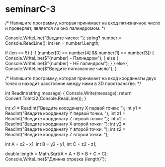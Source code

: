 # seminarC-3
/*
Напишите программу, которая принимает на вход
пятизначное число и проверяет, является ли оно палиндромом.
*/

Console.WriteLine("Введите число: ");
string? number = Console.ReadLine();
int len = number!.Length;

if (len == 5)
{
    if (number[0] == number[4] && number[1] == number[3])
    {
        Console.WriteLine($"{number} - Палиндром");
    }
    else
    {
        Console.WriteLine($"{number} - НЕ палиндром");
    }
}
else
{
    Console.WriteLine($"Введите пятизначное число");
}




/*
Напишите программу, которая принимает на вход
координаты двух точек и находит расстояние между ними в 3D пространстве.
*/

int ReadInt(string message)
{
    Console.Write(message);
    return Convert.ToInt32(Console.ReadLine());
}


int x1 = ReadInt("Введите координату X первой точки: ");
int y1 = ReadInt("Введите координату Y первой точки: ");
int z1 = ReadInt("Введите координату Z первой точки: ");
int x2 = ReadInt("Введите координату X второй точки: ");
int y2 = ReadInt("Введите координату Y второй точки: ");
int z2 = ReadInt("Введите координату Z второй точки: ");

int A = x2 - x1;
int B = y2 - y1;
int C = z2 - z1;

double length = Math.Sqrt(A * A + B * B + C * C);
Console.WriteLine($"Длинна отрезка {length}");


